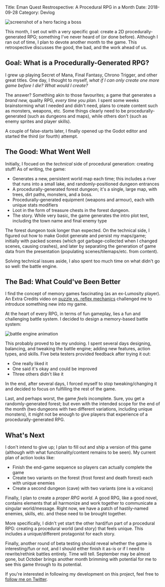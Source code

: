 Title: Eman Quest Restrospective: A Procedural RPG in a Month
Date: 2018-09-28
Category: Devlog

![screenshot of a hero facing a boss](https://i.imgur.com/Nu9doZ9.jpg)

This month, I set out with a very specific goal: create a 2D procedurally-generated RPG; something I've never heard of (or done before). Although I ran out of time, I plan to devote another month to the game. This retrospective discusses the good, the bad, and the work ahead of us.

## Goal: What is a Procedurally-Generated RPG?

I grew up playing Secret of Mana, Final Fantasy, Chrono Trigger, and other great titles. One day, I thought to myself, *what if I can only create one more game before I die? What would I create?*

The answer? Something akin to those favourites; a game that generates a *brand new,* quality RPG, *every time you plan.* I spent some weeks brainstorming what I needed and didn't need, plans to create content such as monsters, weapons, etc. Some things clearly need to be procedurally-generated (such as dungeons and maps), while others don't (such as enemy sprites and player skills).

A couple of false-starts later, I finally opened up the Godot editor and started the third (or fourth) attempt.

## The Good: What Went Well

Initially, I focued on the *technical* side of procedural generation: creating stuff! As of writing, the game:

- Generates a new, persistent world map each time; this includes a river that runs into a small lake, and randomly-positioned dungeon entrances
- A procedurally-generated forest dungeon; it's a single, large map, with trees, dirt paths, monsters, and a boss.
- Procedurally-generated equipment (weapons and armour), each with unique stats modifiers
- Loot in the form of treasure chests in the forest dungeon.
- The story. While very basic, the game generates the intro plot text, including the town name and final enemy type

The forest dungeon took longer than expected. On the technical side, I figured out how to make Godot generate and persist my maps/game; initially with packed scenes (which got garbage-collected when I changed scenes, causing crashes), and later by separating the generation of game data from the presentation (populating scenes/tilemaps/etc. from content).

Solving technical issues aside, I also spent too much time on what didn't go so well: the battle engine.

## The Bad: What Could've Been Better

I find the concept of memory games fascinating (as an ex-Lumosity player). An Extra Credits video on [puzzle vs. reflex mechanics](https://www.youtube.com/watch?v=oEDVDhOYJ2I) challenged me to introduce something new into my game.

At the heart of every RPG, in terms of fun gameplay, lies a fun and challenging battle system. I decided to design a memory-based battle system:

![battle engine animation](https://i.imgur.com/vln27Un.gif)

This probably proved to be my undoing. I spent several days designing, balancing, and tweaking the battle engine; adding new features, action types, and skills. Five beta testers provided feedback after trying it out:

- One really liked it
- One said it's okay and could be improved
- Three others didn't like it

In the end, after several days, I forced myself to stop tweaking/changing it and decided to focus on fulfilling the rest of the game.

Last, and perhaps worst, the game *feels* incomplete. Sure, you get a randomly-generated forest; but even with the intended scope for the end of the month (two dungeons with two different variations, including unique monsters), it might not be enough to give players that experience of a procedurally-generated RPG.

## What's Next

I don't intend to give up; I plan to fill out and ship a version of this game (although with what functionality/content remains to be seen). My current plan of action looks like:

- Finish the end-game sequence so players can actually complete the game
- Create two variants on the forest (frost forest and death forest) each with unique enemies
- Create a second dungeon (cave) with two variants (one is a volcano)

Finally, I plan to create a *proper RPG world.* A good RPG, like a good novel, contains elements that all harmonize and work together to communicate a singular world/message. Right now, we have a patch of hastily-named enemies, skills, etc. and these need to be brought together.

More specifically, I didn't yet start the other hard/fun part of a procedural RPG: creating a procedural world (and story) that feels unique. This includes a unique/different protagonist for each story.

Finally, another round of beta testing should reveal whether the game is interesting/fun or not, and I should either finish it as-is or if I need to rewrite/rethink battles entirely. Time will tell. September may be almost gone, but October brings another month brimming with potential for me to see this game through to its potential.

If you're interested in following my development on this project, feel free to [follow me on Twitter](https://twitter.com/nightblade99). 

